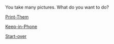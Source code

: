 You take many pictures. What do you want to do?

[Print-Them](../creativity.md)

[Keep-in-Phone](../mediaoptions.md)

[Start-over](../README.md)
